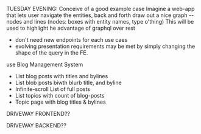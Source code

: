 TUESDAY EVENING:
Conceive of a good example case 
Imagine a web-app that lets user navigate the entities, back and forth
draw out a nice graph -- nodes and lines (nodes: boxes with entity names, type o'thing)
This will be used to highlight he advantage of graphql over rest
- don't need new endpoints for each use caes
- evolving presentation requirements may be met by simply changing the shape of the query in the FE.


use Blog Management System
- List blog posts with titles and bylines
- List blob posts biwth blurb title, and byline
- Infinite-scroll List of full posts
- List topics with count of blog-posts
- Topic page with blog titles & bylines


DRIVEWAY FRONTEND??

DRIVEWAY BACKEND??


